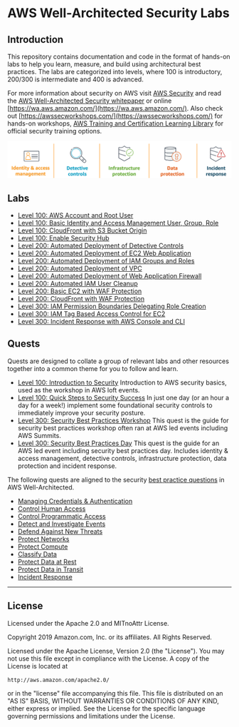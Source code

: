 ﻿# AWS Well-Architected Security Labs

## Introduction
This repository contains documentation and code in the format of hands-on labs to help you learn, measure, and build using architectural best practices. The labs are categorized into levels, where 100 is introductory, 200/300 is intermediate and 400 is advanced.

For more information about security on AWS visit [AWS Security](https://aws.amazon.com/security/) and read the [AWS Well-Architected Security whitepaper](https://d1.awsstatic.com/whitepapers/architecture/AWS-Security-Pillar.pdf) or online [https://wa.aws.amazon.com/](https://wa.aws.amazon.com/). Also check out [https://awssecworkshops.com/](https://awssecworkshops.com/) for hands-on workshops, [AWS Training and Certification Learning Library](https://www.aws.training/LearningLibrary?filters=classification%3A27&search=&tab=digital_courses%3Ftc%3Dicon) for official security training options.  

![Images/aws_security_areas.png](Images/aws_security_areas.png)  

## Labs
* [Level 100: AWS Account and Root User](100_AWS_Account_and_Root_User/README.md)
* [Level 100: Basic Identity and Access Management User, Group, Role](100_Basic_Identity_and_Access_Management_User_Group_Role/README.md)
* [Level 100: CloudFront with S3 Bucket Origin](100_CloudFront_with_S3_Bucket_Origin/README.md)
* [Level 100: Enable Security Hub](100_Enable_Security_Hub/README.md)
* [Level 200: Automated Deployment of Detective Controls](200_Automated_Deployment_of_Detective_Controls/README.md)
* [Level 200: Automated Deployment of EC2 Web Application](200_Automated_Deployment_of_EC2_Web_Application/README.md)
* [Level 200: Automated Deployment of IAM Groups and Roles](200_Automated_Deployment_of_IAM_Groups_and_Roles/README.md)
* [Level 200: Automated Deployment of VPC](200_Automated_Deployment_of_VPC/README.md)
* [Level 200: Automated Deployment of Web Application Firewall](200_Automated_Deployment_of_Web_Application_Firewall/README.md)
* [Level 200: Automated IAM User Cleanup](200_Automated_IAM_User_Cleanup/README.md)
* [Level 200: Basic EC2 with WAF Protection](200_Basic_EC2_with_WAF_Protection/README.md)
* [Level 200: CloudFront with WAF Protection](200_CloudFront_with_WAF_Protection/README.md)
* [Level 300: IAM Permission Boundaries Delegating Role Creation](300_IAM_Permission_Boundaries_Delegating_Role_Creation/README.md)
* [Level 300: IAM Tag Based Access Control for EC2](300_IAM_Tag_Based_Access_Control_for_EC2/README.md)
* [Level 300: Incident Response with AWS Console and CLI](300_Incident_Response_with_AWS_Console_and_CLI/README.md)

## Quests
Quests are designed to collate a group of relevant labs and other resources together into a common theme for you to follow and learn.  

* [Level 100: Introduction to Security](Quest_100_Loft_Introduction_to_Security/README.md)
Introduction to AWS security basics, used as the workshop in AWS loft events.  
* [Level 100: Quick Steps to Security Success](Quest_100_Quick_Steps_to_Security_Success/README.md)
In just one day (or an hour a day for a week!) implement some foundational security controls to immediately improve your security posture. 
* [Level 300: Security Best Practices Workshop](Quest_300_Security_Best_Practices_Workshop_EC2/README.md)
This quest is the guide for security best practices workshop often ran at AWS led events including AWS Summits.  
* [Level 300: Security Best Practices Day](Quest_300_Security_Best_Practices_Day/README.md)
This quest is the guide for an AWS led event including security best practices day. Includes identity & access management, detective controls, infrastructure protection, data protection and incident response.  

The following quests are aligned to the security [best practice questions](https://wa.aws.amazon.com/wat.pillar.security.en.html) in AWS Well-Architected.

* [Managing Credentials & Authentication](Quest_Managing_Credentials_and_Authentication/README.md)
* [Control Human Access](Quest_Control_Human_Access/README.md)
* [Control Programmatic Access](Quest_Control_Programmatic_Access/README.md)
* [Detect and Investigate Events](Quest_Detect_and_Investigate_Events/README.md)
* [Defend Against New Threats](Quest_Defend_Against_New_Threats/README.md)
* [Protect Networks](Quest_Protect_Networks/README.md)
* [Protect Compute](Quest_Protect_Compute/README.md)
* [Classify Data](Quest_Classify_Data/README.md)
* [Protect Data at Rest](Quest_Protect_Data_at_Rest/README.md)
* [Protect Data in Transit](Quest_Protect_Data_in_Transit/README.md)
* [Incident Response](Quest_Incident_Response/README.md)

***

## License
Licensed under the Apache 2.0 and MITnoAttr License. 

Copyright 2019 Amazon.com, Inc. or its affiliates. All Rights Reserved.

Licensed under the Apache License, Version 2.0 (the "License"). You may not use this file except in compliance with the License. A copy of the License is located at

    http://aws.amazon.com/apache2.0/

or in the "license" file accompanying this file. This file is distributed on an "AS IS" BASIS, WITHOUT WARRANTIES OR CONDITIONS OF ANY KIND, either express or implied. See the License for the specific language governing permissions and limitations under the License.
